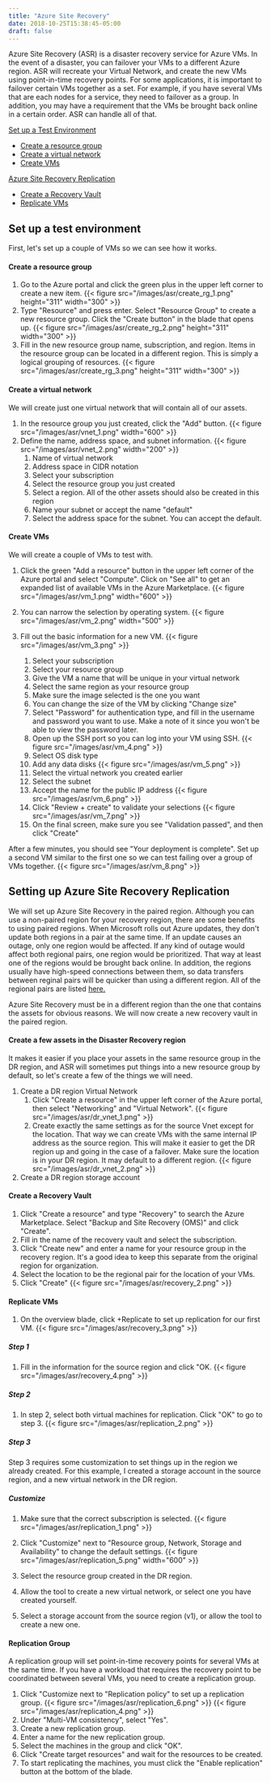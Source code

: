 ```yaml
---
title: "Azure Site Recovery"
date: 2018-10-25T15:38:45-05:00
draft: false
---
```

Azure Site Recovery (ASR) is a disaster recovery service for Azure VMs. In the event of a disaster, you can failover your VMs to a different Azure region. ASR will recreate your Virtual Network, and create the new VMs using point-in-time recovery points. For some applications, it is important to failover certain VMs together as a set. For example, if you have several VMs that are each nodes for a service, they need to failover as a group. In addition, you may have a requirement that the VMs be brought back online in a certain order. ASR can handle all of that. 

[Set up a Test Environment](#test)

  * [Create a resource group](#create_resource_group)
  * [Create a virtual network](#Create_a_virtual_network)
  * [Create VMs](#create_vms)

[Azure Site Recovery Replication](#replication)

  * [Create a Recovery Vault](#Create_a_Recovery_Vault)
  * [Replicate VMs](#replicate_vms)

## <a name="test"></a>Set up a test environment
First, let's set up a couple of VMs so we can see how it works.

#### <a name="create_resource_group"></a>Create a resource group
1. Go to the Azure portal and click the green plus in the upper left corner to create a new item.
{{< figure src="/images/asr/create_rg_1.png" height="311" width="300" >}}
2. Type "Resource" and press enter. Select "Resource Group" to create a new resource group. Click the "Create button" in the blade that opens up.
{{< figure src="/images/asr/create_rg_2.png" height="311" width="300" >}}
3. Fill in the new resource group name, subscription, and region. Items in the resource group can be located in a different region. This is simply a logical grouping of resources. 
{{< figure src="/images/asr/create_rg_3.png" height="311" width="300" >}}

#### <a name="Create_a_virtual_network"></a>Create a virtual network
We will create just one virtual network that will contain all of our assets.

1. In the resource group you just created, click the "Add" button.
{{< figure src="/images/asr/vnet_1.png" width="600" >}}
2. Define the name, address space, and subnet information. 
{{< figure src="/images/asr/vnet_2.png" width="200" >}}
    1. Name of virtual network
    2. Address space in CIDR notation
    1. Select your subscription
    1. Select the resource group you just created
    1. Select a region. All of the other assets should also be created in this region
    1. Name your subnet or accept the name "default"
    1. Select the address space for the subnet. You can accept the default.

#### <a name="create_vms"></a>Create VMs
We will create a couple of VMs to test with.
1. Click the green "Add a resource" button in the upper left corner of the Azure portal and select "Compute". Click on "See all" to get an expanded list of available VMs in the Azure Marketplace.
{{< figure src="/images/asr/vm_1.png" width="600" >}}
2. You can narrow the selection by operating system.
{{< figure src="/images/asr/vm_2.png" width="500" >}}
2. Fill out the basic information for a new VM. 
{{< figure src="/images/asr/vm_3.png" >}}

   1. Select your subscription
   2. Select your resource group
   3. Give the VM a name that will be unique in your virtual network
   1. Select the same region as your resource group
   1. Make sure the image selected is the one you want
   1. You can change the size of the VM by clicking "Change size"
   1. Select "Password" for authentication type, and fill in the username and password you want to use. Make a note of it since you won't be able to view the password later.
   1. Open up the SSH port so you can log into your VM using SSH.
{{< figure src="/images/asr/vm_4.png" >}}  
   1. Select OS disk type
   1. Add any data disks
 {{< figure src="/images/asr/vm_5.png" >}} 
   1. Select the virtual network you created earlier
   1. Select the subnet
   1. Accept the name for the public IP address
 {{< figure src="/images/asr/vm_6.png" >}} 
   1. Click "Review + create" to validate your selections
 {{< figure src="/images/asr/vm_7.png" >}} 
   1. On the final screen, make sure you see "Validation passed", and then click "Create"

After a few minutes, you should see "Your deployment is complete". Set up a second VM similar to the first one so we can test failing over a group of VMs together.
 {{< figure src="/images/asr/vm_8.png" >}} 

## <a name="replication"></a>Setting up Azure Site Recovery Replication
We will set up Azure Site Recovery in the paired region. Although you can use a non-paired region for your recovery region, there are some benefits to using paired regions. When Microsoft rolls out Azure updates, they don't update both regions in a pair at the same time. If an update causes an outage, only one region would be affected. If any kind of outage would affect both regional pairs, one region would be prioritized. That way at least one of the regions would be brought back online. In addition, the regions usually have high-speed connections between them, so data transfers between reginal pairs will be quicker than using a different region. All of the regional pairs are listed [here.](https://docs.microsoft.com/en-us/azure/best-practices-availability-paired-regions)

Azure Site Recovery must be in a different region than the one that contains the assets for obvious reasons. We will now create a new recovery vault in the paired region.

#### Create a few assets in the Disaster Recovery region
It makes it easier if you place your assets in the same resource group in the DR region, and ASR will sometimes put things into a new resource group by default, so let's create a few of the things we will need.
1. Create a DR region Virtual Network
    1. Click "Create a resource" in the upper left corner of the Azure portal, then select "Networking" and "Virtual Network".
    {{< figure src="/images/asr/dr_vnet_1.png" >}}
    1. Create exactly the same settings as for the source Vnet except for the location. That way we can create VMs with the same internal IP address as the source region. This will make it easier to get the DR region up and going in the case of a failover. Make sure the location is in your DR region. It may default to a different region.
    {{< figure src="/images/asr/dr_vnet_2.png" >}}
1. Create a DR region storage account

#### <a name="Create_a_Recovery_Vault"></a>Create a Recovery Vault
1. Click "Create a resource" and type "Recovery" to search the Azure Marketplace. Select "Backup and Site Recovery (OMS)" and click "Create".
1. Fill in the name of the recovery vault and select the subscription.
1. Click "Create new" and enter a name for your resource group in the recovery region. It's a good idea to keep this separate from the original region for organization.
1. Select the location to be the regional pair for the location of your VMs.
1. Click "Create"
{{< figure src="/images/asr/recovery_2.png" >}} 

#### <a name="replicate_vms"></a>Replicate VMs


1. On the overview blade, click +Replicate to set up replication for our first VM.
{{< figure src="/images/asr/recovery_3.png" >}} 

##### Step 1
1. Fill in the information for the source region and click "OK.
{{< figure src="/images/asr/recovery_4.png" >}} 

##### Step 2
1. In step 2, select both virtual machines for replication. Click "OK" to go to step 3.
{{< figure src="/images/asr/replication_2.png" >}}

##### Step 3
Step 3 requires some customization to set things up in the region we already created. For this example, I created a storage account in the source region, and a new virtual network in the DR region. 


##### Customize 
1. Make sure that the correct subscription is selected. 
{{< figure src="/images/asr/replication_1.png" >}}

1. Click "Customize" next to "Resource group, Network, Storage and Availability" to change the default settings.
  {{< figure src="/images/asr/replication_5.png" width="600" >}}
  1. Select the resource group created in the DR region.
  1. Allow the tool to create a new virtual network, or select one you have created yourself.
  1. Select a storage account from the source region (v1), or allow the tool to create a new one.

#### <a name="replication_group"></a>Replication Group
A replication group will set point-in-time recovery points for several VMs at the same time. If you have a workload that requires the recovery point to be coordinated between several VMs, you need to create a replication group.

1. Click "Customize next to "Replication policy" to set up a replication group. 
{{< figure src="/images/asr/replication_6.png" >}}
{{< figure src="/images/asr/replication_4.png" >}}
  1. Under "Multi-VM consistency", select "Yes".
  1. Create a new replication group.
  1. Enter a name for the new replication group.
  1. Select the machines in the group and click "OK".
1. Click "Create target resources" and wait for the resources to be created.
1. To start replicating the machines, you must click the "Enable replication" button at the bottom of the blade.

